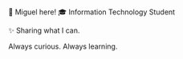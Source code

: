  👋 Miguel here!
🎓 Information Technology Student  

✨ Sharing what I can.

Always curious. Always learning.




<!---
Jimson4002/Jimson4002 is a ✨ special ✨ repository because its `README.md` (this file) appears on your GitHub profile.
You can click the Preview link to take a look at your changes.
--->
